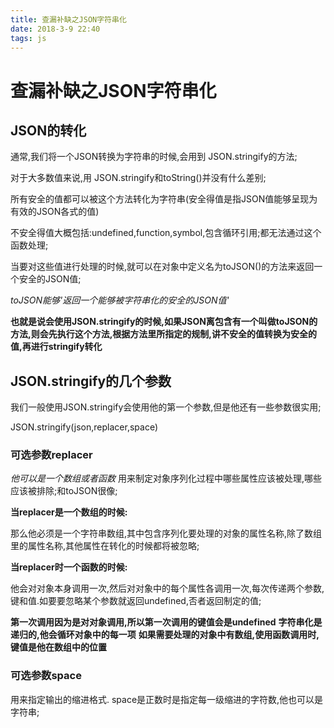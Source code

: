 ```yaml
---
title: 查漏补缺之JSON字符串化
date: 2018-3-9 22:40
tags: js
---
```


# 查漏补缺之JSON字符串化

## JSON的转化

通常,我们将一个JSON转换为字符串的时候,会用到 JSON.stringify的方法;

对于大多数值来说,用 JSON.stringify和toString()并没有什么差别;

所有安全的值都可以被这个方法转化为字符串(安全得值是指JSON值能够呈现为有效的JSON各式的值)

不安全得值大概包括:undefined,function,symbol,包含循环引用;都无法通过这个函数处理;

当要对这些值进行处理的时候,就可以在对象中定义名为toJSON()的方法来返回一个安全的JSON值;

_toJSON能够'返回一个能够被字符串化的安全的JSON值'_
<!--more-->

**也就是说会使用JSON.stringify的时候,如果JSON离包含有一个叫做toJSON的方法,则会先执行这个方法,根据方法里所指定的规制,讲不安全的值转换为安全的值,再进行stringify转化**

## JSON.stringify的几个参数

我们一般使用JSON.stringify会使用他的第一个参数,但是他还有一些参数很实用;

JSON.stringify(json,replacer,space)

### 可选参数replacer

_他可以是一个数组或者函数_
用来制定对象序列化过程中哪些属性应该被处理,哪些应该被排除;和toJSON很像;

**当replacer是一个数组的时候:**

那么他必须是一个字符串数组,其中包含序列化要处理的对象的属性名称,除了数组里的属性名称,其他属性在转化的时候都将被忽略;

**当replacer时一个函数的时候:**

他会对对象本身调用一次,然后对对象中的每个属性各调用一次,每次传递两个参数,键和值.如要要忽略某个参数就返回undefined,否者返回制定的值;

**第一次调用因为是对对象调用,所以第一次调用的键值会是undefined**
**字符串化是递归的,他会循环对象中的每一项**
**如果需要处理的对象中有数组,使用函数调用时,键值是他在数组中的位置**

### 可选参数space

用来指定输出的缩进格式.
space是正数时是指定每一级缩进的字符数,他也可以是字符串;